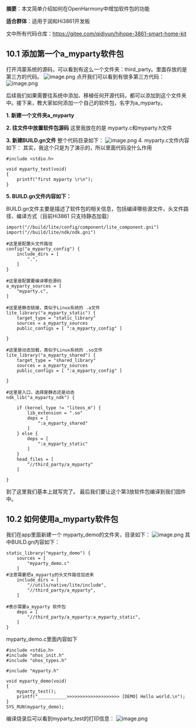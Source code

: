 **摘要**：本文简单介绍如何在OpenHarmony中增加软件包的功能

**适合群体**：适用于润和Hi3861开发板

文中所有代码仓库：https://gitee.com/qidiyun/hihope-3861-smart-home-kit 

## 10.1 添加第一个a_myparty软件包
打开鸿蒙系统的源码，可以看到有这么一个文件夹：third_party。里面存放的是第三方的代码。
![image.png](https://img-blog.csdnimg.cn/img_convert/494399a02c3e4a0d81df37b3bee54fff.png)
点开我们可以看到有很多第三方代码：
![image.png](https://img-blog.csdnimg.cn/img_convert/eb2d2335d92ec72691d0c45781108b88.png)

后续我们如果需要往系统中添加、移植任何开源代码，都可以添加到这个文件夹中。接下来，教大家如何添加一个自己的软件包，名字为a_myparty。

**1. 新建一个文件夹a_myparty**

**2. 往文件中放置软件包源码**
这里我放在的是 myparty.c和myparty.h文件

**3. 新建BUILD.gn文件**
整个代码目录如下：
![image.png](https://img-blog.csdnimg.cn/img_convert/a406996a729044461b3ede9880cdc596.png)
4. myparty.c文件内容如下：
其实，我这个只是为了演示的，所以里面代码没什么作用
```
#include <stdio.h>

void myparty_test(void)
{
    printf("first myparty \r\n");
}

```

**5. BUILD.gn文件内容如下：**

BUILD.gn文件主要是描述了软件包的相关信息，包括编译哪些源文件，头文件路径、编译方式（目前Hi3861 只支持静态加载）
```
import("//build/lite/config/component/lite_component.gni")
import("//build/lite/ndk/ndk.gni")

#这里是配置头文件路径
config("a_myparty_config") {
    include_dirs = [
        ".",
    ]
}

#这里是配置要编译哪些源码
a_myparty_sources = [
    "myparty.c",
]

#这里是静态链接，类似于Linux系统的 .a文件
lite_library("a_myparty_static") {
    target_type = "static_library"
    sources = a_myparty_sources
    public_configs = [ ":a_myparty_config" ]

}

#这里是动态加载，类似于Linux系统的 .so文件
lite_library("a_myparty_shared") {
    target_type = "shared_library"
    sources = a_myparty_sources
    public_configs = [ ":a_myparty_config" ]

}

#这里是入口，选择是静态还是动态
ndk_lib("a_myparty_ndk") {

    if (kernel_type != "liteos_m") {
        lib_extension = ".so"
        deps = [
            ":a_myparty_shared"
        ]
    } else {
        deps = [
            ":a_myparty_static"
        ]
    }
    head_files = [
        "//third_party/a_myparty"
    ]

}
```


到了这里我们基本上就写完了。
最后我们要让这个第3放软件包编译到我们固件中。

## 10.2 如何使用a_myparty软件包
我们在app里面新建一个 myparty_demo的文件夹，目录如下：
![image.png](https://img-blog.csdnimg.cn/img_convert/a4d29e8f0d2924581febb5e64d1b9fec.png)
其中BUILD.gn内容如下：
```
static_library("myparty_demo") {
    sources = [
        "myparty_demo.c"
    ]
#注意需要把a_myparty的头文件路径加进来
    include_dirs = [
        "//utils/native/lite/include",
        "//third_party/a_myparty",
    ]

#表示需要a_myparty 软件包
    deps = [
        "//third_party/a_myparty:a_myparty_static",
    ]
}
```



myparty_demo.c里面内容如下
```
#include <stdio.h>
#include "ohos_init.h"
#include "ohos_types.h"

#include "myparty.h"

void myparty_demo(void)
{
    myparty_test();
    printf("___________>>>>>>>>>>>>>>>>>>>> [DEMO] Hello world.\n");
}
SYS_RUN(myparty_demo);
```


编译烧录后可以看到myparty_test的打印信息：
![image.png](https://img-blog.csdnimg.cn/img_convert/01cf2dbdd629a28338771bc6580cb6d7.png)